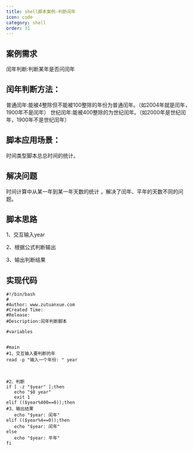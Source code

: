 ```yaml
---
title: shell脚本案例-判断闰年
icon: code
category: shell
order: 31
---
```


## 案例需求

闰年判断:判断某年是否问闰年

## 闰年判断方法：

普通闰年:能被4整除但不能被100整除的年份为普通闰年。（如2004年就是闰年，1900年不是闰年）
世纪闰年:能被400整除的为世纪闰年。（如2000年是世纪闰年，1900年不是世纪闰年）

## 脚本应用场景：

时间类型脚本总总时间的统计。

## 解决问题

时间计算中从某一年到某一年天数的统计 ，解决了闰年、平年的天数不同的问题。

## 脚本思路

1、交互输入year

2、根据公式判断输出

3、输出判断结果

## 实现代码

```
#!/bin/bash
# 
#Author: www.zutuanxue.com
#Created Time: 
#Release: 
#Description:闰年判断脚本

#variables


#main
#1、交互输入要判断的年
read -p "输入一个年份: " year



#2、判断
if [ -z "$year" ];then
   echo "$0 year"
   exit 1
elif (($year%400==0));then
#3、输出结果
   echo "$year: 闰年"
elif (($year%4==0));then
   echo "$year: 闰年"
else
   echo "$year: 平年"
fi
```
